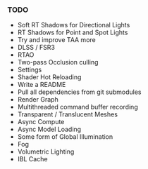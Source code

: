 ### TODO

* Soft RT Shadows for Directional Lights
* RT Shadows for Point and Spot Lights
* Try and improve TAA more
* DLSS / FSR3
* RTAO
* Two-pass Occlusion culling
* Settings
* Shader Hot Reloading
* Write a README
* Pull all dependencies from git submodules
* Render Graph
* Multithreaded command buffer recording
* Transparent / Translucent Meshes
* Async Compute
* Async Model Loading
* Some form of Global Illumination
* Fog
* Volumetric Lighting
* IBL Cache